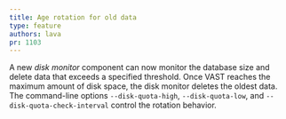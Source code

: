 ```yaml
---
title: Age rotation for old data
type: feature
authors: lava
pr: 1103
---
```


A new *disk monitor* component can now monitor the database size and delete data
that exceeds a specified threshold. Once VAST reaches the maximum amount of disk
space, the disk monitor deletes the oldest data. The command-line options
`--disk-quota-high`, `--disk-quota-low`, and `--disk-quota-check-interval`
control the rotation behavior.
